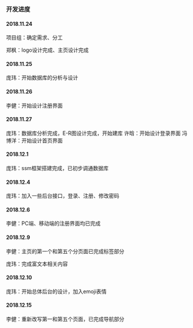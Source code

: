 ﻿### 开发进度

#### 2018.11.24

项目组：确定需求、分工

郑枫：logo设计完成、主页设计完成

#### 2018.11.25

庞玮：开始数据库的分析与设计

#### 2018.11.26

李健：开始设计注册界面

#### 2018.11.27

庞玮：数据库分析完成，E-R图设计完成，开始建库
许晗：开始设计登录界面
冯博洋：开始设计首页界面

#### 2018.12.1

庞玮：ssm框架搭建完成，已初步调通数据库

#### 2018.12.4

庞玮：加入一些后台接口，登录、注册、修改密码

#### 2018.12.6

李健：PC端、移动端的注册界面均已完成

#### 2018.12.9
李健：主页的第一个和第五个分页面已完成标签部分

庞玮：完成富文本相关内容

#### 2018.12.10

庞玮：开始总体后台的设计，加入emoji表情

#### 2018.12.15

李健：重新改写第一和第五个页面，已完成导航部分